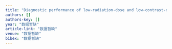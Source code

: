 ```yaml
---
title: "Diagnostic performance of low-radiation-dose and low-contrast-dose (double low-dose) coronary CT angiography for coronary artery stenosis"
authors: []
authors-key: []
year: "数据暂缺"
article-link: "数据暂缺"
venue: "数据暂缺"
bibex: "数据暂缺"
---
```

